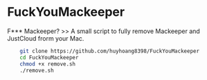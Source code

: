 # FuckYouMackeeper
F*** Mackeeper? >> A small script to fully remove Mackeeper and JustCloud frorm your Mac.
```bash
    git clone https://github.com/huyhoang8398/FuckYouMackeeper
    cd FuckYouMackeeper
    chmod +x remove.sh
    ./remove.sh
```
